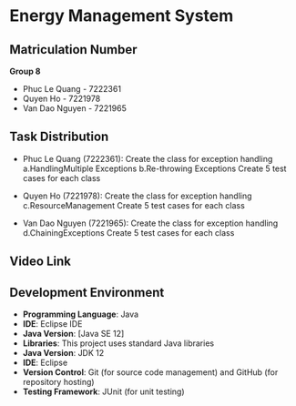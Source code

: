 # Energy Management System

## Matriculation Number
**Group 8**
- Phuc Le Quang - 7222361
- Quyen Ho - 7221978
- Van Dao Nguyen - 7221965

## Task Distribution
- Phuc Le Quang (7222361): 
    Create the class for exception handling 
        a.HandlingMultiple Exceptions
        b.Re-throwing Exceptions
    Create 5 test cases for each class

- Quyen Ho (7221978):
    Create the class for exception handling
        c.ResourceManagement
    Create 5 test cases for each class

- Van Dao Nguyen (7221965): 
    Create the class for exception handling
        d.ChainingExceptions
    Create 5 test cases for each class

## Video Link

## Development Environment
- **Programming Language**: Java
- **IDE**: Eclipse IDE
- **Java Version**: [Java SE 12]
- **Libraries**: This project uses standard Java libraries
- **Java Version**: JDK 12
- **IDE**: Eclipse
- **Version Control**: Git (for source code management) and GitHub (for repository hosting)
- **Testing Framework**: JUnit (for unit testing)
